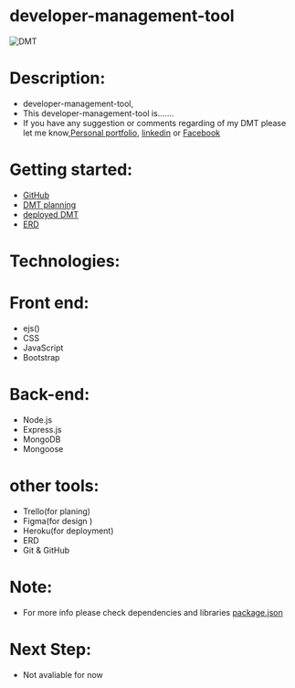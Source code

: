 # developer-management-tool
![DMT]()
# Description:
- developer-management-tool,
- This developer-management-tool is.......
- If you have any suggestion or comments regarding of my DMT please let me know,[Personal portfolio](https://jamieahmed-portfolio.netlify.app/), [linkedin](https://www.linkedin.com/in/jamie-ahmed-b1841421a/) or [Facebook](https://www.facebook.com/JAMIEAHMEDIBRAHIM/)
  
  

# Getting started:
- [GitHub](https://github.com/jamieahmed/developer-management-tool-)
- [DMT planning](https://trello.com/b/18L9Fg4L/dmt)
- [deployed DMT]()
- [ERD](https://app.diagrams.net/#G1RsYVTADwqsyUSGrs2H_NXIecZNsZ1kLL)
# Technologies: 
# Front end: 
 - ejs()
 - CSS
 - JavaScript
 - Bootstrap
# Back-end: 
 - Node.js
 - Express.js
 - MongoDB
 - Mongoose
# other tools: 
 - Trello(for planing)
 - Figma(for design )
 - Heroku(for deployment)
 - ERD
 - Git & GitHub
 # Note: 
  - For more info please check dependencies and libraries [package.json](https://github.com/jamieahmed/developer-management-tool-/blob/main/package.json)
# Next Step: 
  - Not avaliable for now 

 